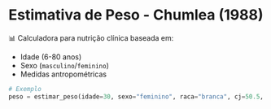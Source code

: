 
# Estimativa de Peso - Chumlea (1988)  
📊 Calculadora para nutrição clínica baseada em:  
- Idade (6-80 anos)  
- Sexo (`masculino`/`feminino`)  
- Medidas antropométricas  

```python
# Exemplo  
peso = estimar_peso(idade=30, sexo="feminino", raca="branca", cj=50.5, cb=28.3)
